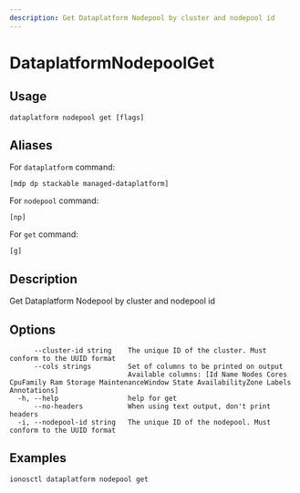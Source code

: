 ```yaml
---
description: Get Dataplatform Nodepool by cluster and nodepool id
---
```


# DataplatformNodepoolGet

## Usage

```text
dataplatform nodepool get [flags]
```

## Aliases

For `dataplatform` command:

```text
[mdp dp stackable managed-dataplatform]
```

For `nodepool` command:

```text
[np]
```

For `get` command:

```text
[g]
```

## Description

Get Dataplatform Nodepool by cluster and nodepool id

## Options

```text
      --cluster-id string    The unique ID of the cluster. Must conform to the UUID format
      --cols strings         Set of columns to be printed on output 
                             Available columns: [Id Name Nodes Cores CpuFamily Ram Storage MaintenanceWindow State AvailabilityZone Labels Annotations]
  -h, --help                 help for get
      --no-headers           When using text output, don't print headers
  -i, --nodepool-id string   The unique ID of the nodepool. Must conform to the UUID format
```

## Examples

```text
ionosctl dataplatform nodepool get
```

